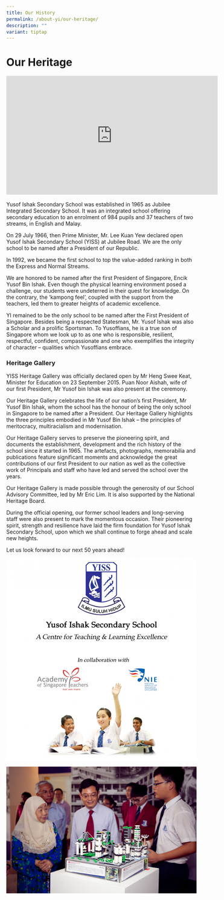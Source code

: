 ```yaml
---
title: Our History
permalink: /about-yi/our-heritage/
description: ""
variant: tiptap
---
```

# **Our Heritage**


<iframe width="560" height="315" src="https://www.youtube.com/embed/2AC0JMM0xJQ" title="YouTube video player" frameborder="0" allow="accelerometer; autoplay; clipboard-write; encrypted-media; gyroscope; picture-in-picture" allowfullscreen=""></iframe>


Yusof Ishak Secondary School was established in 1965 as Jubilee Integrated Secondary School. It was an integrated school offering secondary education to an enrolment of 984 pupils and 37 teachers of two streams, in English and Malay.

On 29 July 1966, then Prime Minister, Mr. Lee Kuan Yew declared open Yusof Ishak Secondary School (YISS) at Jubilee Road. We are the only school to be named after a President of our Republic.

In 1992, we became the first school to top the value-added ranking in both the Express and Normal Streams.

We are honored to be named after the first President of Singapore, Encik Yusof Bin Ishak. Even though the physical learning environment posed a challenge, our students were undeterred in their quest for knowledge. On the contrary, the ‘kampong feel’, coupled with the support from the teachers, led them to greater heights of academic excellence.

YI remained to be the only school to be named after the First President of Singapore. Besides being a respected Statesman, Mr. Yusof Ishak was also a Scholar and a prolific Sportsman. To Yusoffians, he is a true son of Singapore whom we look up to as one who is responsible, resilient, respectful, confident, compassionate and one who exemplifies the integrity of character – qualities which Yusoffians embrace.

  

### Heritage Gallery

YISS Heritage Gallery was officially declared open by Mr Heng Swee Keat, Minister for Education on 23 September 2015. Puan Noor Aishah, wife of our first President, Mr Yusof bin Ishak was also present at the ceremony.

Our Heritage Gallery celebrates the life of our nation’s first President, Mr Yusof Bin Ishak, whom the school has the honour of being the only school in Singapore to be named after a President. Our Heritage Gallery highlights the three principles embodied in Mr Yusof Bin Ishak – the principles of meritocracy, multiracialism and modernisation.

Our Heritage Gallery serves to preserve the pioneering spirit, and documents the establishment, development and the rich history of the school since it started in 1965. The artefacts, photographs, memorabilia and publications feature significant moments and acknowledge the great contributions of our first President to our nation as well as the collective work of Principals and staff who have led and served the school over the years.

Our Heritage Gallery is made possible through the generosity of our School Advisory Committee, led by Mr Eric Lim. It is also supported by the National Heritage Board.

During the official opening, our former school leaders and long-serving staff were also present to mark the momentous occasion. Their pioneering spirit, strength and resilience have laid the firm foundation for Yusof Ishak Secondary School, upon which we shall continue to forge ahead and scale new heights.

Let us look forward to our next 50 years ahead!

![](/images/collabDraft6.jpg)

![](/images/heritage5.jpg)